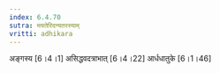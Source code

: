 ```yaml
---
index: 6.4.70
sutra: मयतेरिदन्यतरस्याम्
vritti: adhikara
---
```


 अङ्गस्य [6।4।1]  असिद्धवदत्राभात् [6।4।22]  आर्धधातुके [6।1।46] 